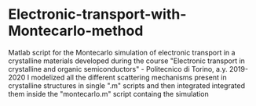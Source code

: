 # Electronic-transport-with-Montecarlo-method
Matlab script for the Montecarlo simulation of electronic transport in a crystalline materials developed during the course "Electronic transport in crystalline and organic semiconductors" - Politecnico di Torino, a.y. 2019-2020
I modelized all the different scattering mechanisms present in crystalline structures in single ".m" scripts and then integrated integrated them inside the "montecarlo.m" script containg the simulation

